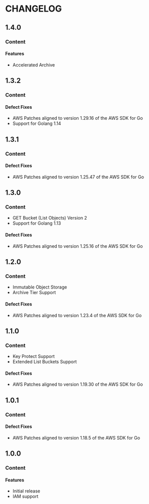 # CHANGELOG

## 1.4.0

### Content

#### Features

* Accelerated Archive

## 1.3.2

### Content

#### Defect Fixes

* AWS Patches aligned to version 1.29.16 of the AWS SDK for Go
* Support for Golang 1.14

## 1.3.1

### Content

#### Defect Fixes

* AWS Patches aligned to version 1.25.47 of the AWS SDK for Go

## 1.3.0

### Content

* GET Bucket (List Objects) Version 2
* Support for Golang 1.13

#### Defect Fixes

* AWS Patches aligned to version 1.25.16 of the AWS SDK for Go

## 1.2.0

### Content

* Immutable Object Storage
* Archive Tier Support

#### Defect Fixes

* AWS Patches aligned to version 1.23.4 of the AWS SDK for Go

## 1.1.0

### Content

* Key Protect Support
* Extended List Buckets Support

#### Defect Fixes

* AWS Patches aligned to version 1.19.30 of the AWS SDK for Go

## 1.0.1

### Content

#### Defect Fixes

* AWS Patches aligned to version 1.18.5 of the AWS SDK for Go

## 1.0.0

### Content

#### Features

* Initial release
* IAM support
